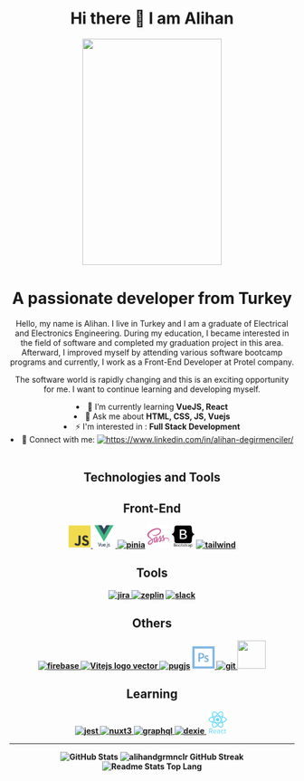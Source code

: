 <h1 align="center"> Hi there 👋 I am Alihan</h1>
<div align="center">
    <img src="./assets/i_love_coding.gif" width="70%" height="400px">

<h1> A passionate developer from Turkey</h1>
<p>Hello, my name is Alihan. I live in Turkey and I am a graduate of Electrical and Electronics Engineering. During my education, I became interested in the field of software and completed my graduation project in this area. Afterward, I improved myself by attending various software bootcamp programs and currently, I work as a Front-End Developer at Protel company.

The software world is rapidly changing and this is an exciting opportunity for me. I want to continue learning and developing myself.</p>

<div >

<li>🌱 I’m currently learning <strong>VueJS, React</strong> </li>
<li>💬 Ask me about <strong>HTML, CSS, JS, Vuejs</strong> </li>
<li>⚡ I'm interested in : <strong>Full Stack Development</strong> </li>
<li>💬 Connect with me: <a href="https://www.linkedin.com/in/alihan-degirmenciler/" target="blank"><img  src="https://raw.githubusercontent.com/rahuldkjain/github-profile-readme-generator/master/src/images/icons/Social/linked-in-alt.svg" alt="https://www.linkedin.com/in/alihan-degirmenciler/" height="20" width="30" /></a></li><br/>

<h2><strong>Technologies and Tools<strong></h2>

<h2>Front-End</h2>

<a href="https://developer.mozilla.org/en-US/docs/Web/JavaScript" target="_blank"><img src="https://raw.githubusercontent.com/devicons/devicon/master/icons/javascript/javascript-original.svg" alt="javascript" width="40" height="40"/> </a>
<a href="https://vuejs.org/" target="_blank" rel="noreferrer"> <img src="https://raw.githubusercontent.com/devicons/devicon/master/icons/vuejs/vuejs-original-wordmark.svg" alt="vuejs" width="40" height="40"/> </a> <a href="https://pinia.vuejs.org/" target="_blank"><img src="https://pinia.vuejs.org/logo.svg" alt="pinia" width="40" height="40"/></a>
<a href="https://sass-lang.com" target="_blank"><img src="https://raw.githubusercontent.com/devicons/devicon/master/icons/sass/sass-original.svg" alt="sass" width="40" height="40"/></a> 
<a href="https://getbootstrap.com" target="_blank"><img src="https://raw.githubusercontent.com/devicons/devicon/master/icons/bootstrap/bootstrap-plain-wordmark.svg" alt="bootstrap" width="40" height="40" /></a>
<a href="https://tailwindcss.com/" target="_blank" rel="noreferrer"> <img src="https://www.vectorlogo.zone/logos/tailwindcss/tailwindcss-icon.svg" alt="tailwind" width="40" height="40"/> </a>

<h2>Tools</h2>
<a href="https://www.atlassian.com/software/jira" target="_blank"> <img src="https://cdn.jsdelivr.net/gh/devicons/devicon/icons/jira/jira-original-wordmark.svg" alt="jira" width="40" height="40"/> </a>
<a href="https://zeplin.io/" target="_blank"><img src="https://cdn.sanity.io/images/wd3e2pma/production/7b336dc26fd85ae98b414761d58238d225876a88-60x48.svg" alt="zeplin" width="40" height="40"/></a>
<a href="https://slack.com/" target="_blank"><img src="https://upload.wikimedia.org/wikipedia/commons/thumb/d/d5/Slack_icon_2019.svg/2048px-Slack_icon_2019.svg.png" alt="slack" width="40" height="40"/></a>

<h2>Others</h2>
<a href="https://firebase.google.com/" target="_blank" rel="noreferrer"> <img src="https://www.vectorlogo.zone/logos/firebase/firebase-icon.svg" alt="firebase" width="40" height="40"/> </a>
</a> <a href="https://vitejs.dev/" target="_blank" rel="noreferrer"> <img src="https://cdn.worldvectorlogo.com/logos/vitejs.svg" alt="Vitejs logo vector" width="40" height="40"/> </a>
<a href="https://pugjs.org/" target="_blank"><img src="https://cdn.worldvectorlogo.com/logos/pug.svg" alt="pugjs" width="40" height="40"/></a>
<a href="https://www.photoshop.com/en" target="_blank" rel="noreferrer"> <img src="https://raw.githubusercontent.com/devicons/devicon/master/icons/photoshop/photoshop-line.svg" alt="photoshop" width="40" height="40"/> </a> 
<a href="https://git-scm.com/" target="_blank" rel=”noopener”> <img src="https://www.vectorlogo.zone/logos/git-scm/git-scm-icon.svg" alt="git" width="40" height="40"/> </a>
<img src="https://user-images.githubusercontent.com/83810014/160295603-da742cfc-3d3e-49ba-89d0-a693ec2b02e4.svg" width="50px" height="50px">

<h2>Learning</h2>

<a href="https://jestjs.io/" target="_blank"><img src="https://iconape.com/wp-content/png_logo_vector/jest-logo.png" alt="jest" width="40" height="40"/> </a>
<a href="https://vuejs.org/" target="_blank" rel="noreferrer"> <img src="https://nuxt.com/assets/design-kit/logo/icon-green.svg" alt="nuxt3" width="40" height="40"/> </a> 
<a href="https://vuejs.org/" target="_blank" rel="noreferrer"> <img src="https://upload.wikimedia.org/wikipedia/commons/thumb/1/17/GraphQL_Logo.svg/512px-GraphQL_Logo.svg.png?20161105194737" alt="graphql" width="40" height="40"/> </a> 
<a href="https://dexie.org/" target="_blank" rel="noreferrer"> <img src="https://avatars.githubusercontent.com/u/32483223?v=4" alt="dexie" width="40" height="40"/> </a> 
<a href="https://graphql.org/" target="_blank" rel="noreferrer"> <img src="https://raw.githubusercontent.com/devicons/devicon/master/icons/react/react-original-wordmark.svg" alt="react" width="40" height="40"/> </a>
</div>

<hr>
<div class="stats">
    <img alt="GitHub Stats" width="48%" src="https://github-readme-stats.vercel.app/api?username=alihandgrmnclr&show_icons=true&theme=radical&count_private=true">
   <img alt="alihandgrmnclr GitHub Streak" width="48%" src="https://github-readme-streak-stats.herokuapp.com/?user=alihandgrmnclr&theme=algolia&hide_border=true">
</div>

<div align="center">
<img alt="Readme Stats Top Lang" src="https://github-readme-stats.vercel.app/api/top-langs/?username=alihandgrmnclr&layout=compact">
   
</div>
</div>

